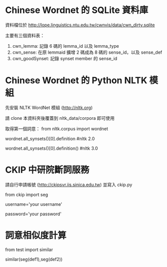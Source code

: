 Chinese Wordnet 的 SQLite 資料庫
======
資料檔位於 http://lope.linguistics.ntu.edu.tw/cwnvis/data/cwn_dirty.sqlite

主要有三個資料表：
<ol>
<li>cwn_lemma: 記錄 6 碼的 lemma_id 以及 lemma_type
<li>cwn_sense: 在原 lemmaid 擴增 2 碼成為 8 碼的 sense_id，以及 sense_def
<li>cwn_goodSynset: 記錄 synset member 的 sense_id
</ol>

Chinese Wordnet 的 Python NLTK 模組
======
先安裝 NLTK WordNet 模組 (http://nltk.org)

請 clone 本資料夾後覆蓋到 nltk_data/corpora 即可使用

取得第一個詞意：
from nltk.corpus import wordnet

wordnet.all_synsets()[0].definition   #nltk 2.0

wordnet.all_synsets()[0].definition() #nltk 3.0

CKIP 中研院斷詞服務
======
請自行申請帳號 (http://ckipsvr.iis.sinica.edu.tw) 並寫入 ckip.py

from ckip import seg

username='your username'

password='your password'

詞意相似度計算
======
from test import similar

similar(seg(def1),seg(def2))
